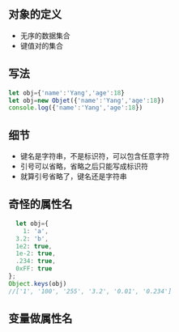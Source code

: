 ## 对象的定义
+ 无序的数据集合
+ 键值对的集合
## 写法
```javascript
let obj={'name':'Yang','age':18}
let obj=new Objet({'name':'Yang','age':18})
console.log({'name':'Yang','age':18})
```
## 细节
+ 键名是字符串，不是标识符，可以包含任意字符
+ 引号可以省略，省略之后只能写成标识符
+ 就算引号省略了，键名还是字符串
## 奇怪的属性名
```javascript
  let obj={
    1: 'a',
  3.2: 'b',
  1e2: true,
  1e-2: true,
  .234: true,
  0xFF: true
};
Object.keys(obj)
//['1', '100', '255', '3.2', '0.01', '0.234']
```
## 变量做属性名
